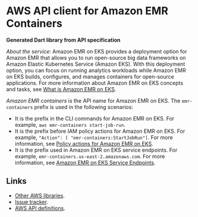 # AWS API client for Amazon EMR Containers

**Generated Dart library from API specification**

*About the service:*
Amazon EMR on EKS provides a deployment option for Amazon EMR that allows
you to run open-source big data frameworks on Amazon Elastic Kubernetes
Service (Amazon EKS). With this deployment option, you can focus on running
analytics workloads while Amazon EMR on EKS builds, configures, and manages
containers for open-source applications. For more information about Amazon
EMR on EKS concepts and tasks, see <a
href="https://docs.aws.amazon.com/emr/latest/EMR-on-EKS-DevelopmentGuide/emr-eks.html">What
is Amazon EMR on EKS</a>.

<i>Amazon EMR containers</i> is the API name for Amazon EMR on EKS. The
<code>emr-containers</code> prefix is used in the following scenarios:

<ul>
<li>
It is the prefix in the CLI commands for Amazon EMR on EKS. For example,
<code>aws emr-containers start-job-run</code>.
</li>
<li>
It is the prefix before IAM policy actions for Amazon EMR on EKS. For
example, <code>"Action": [ "emr-containers:StartJobRun"]</code>. For more
information, see <a
href="https://docs.aws.amazon.com/emr/latest/EMR-on-EKS-DevelopmentGuide/security_iam_service-with-iam.html#security_iam_service-with-iam-id-based-policies-actions">Policy
actions for Amazon EMR on EKS</a>.
</li>
<li>
It is the prefix used in Amazon EMR on EKS service endpoints. For example,
<code>emr-containers.us-east-2.amazonaws.com</code>. For more information,
see <a
href="https://docs.aws.amazon.com/emr/latest/EMR-on-EKS-DevelopmentGuide/service-quotas.html#service-endpoints">Amazon
EMR on EKS Service Endpoints</a>.
</li>
</ul>

## Links

- [Other AWS libraries](https://github.com/agilord/aws_client/tree/master/generated).
- [Issue tracker](https://github.com/agilord/aws_client/issues).
- [AWS API definitions](https://github.com/aws/aws-sdk-js/tree/master/apis).
